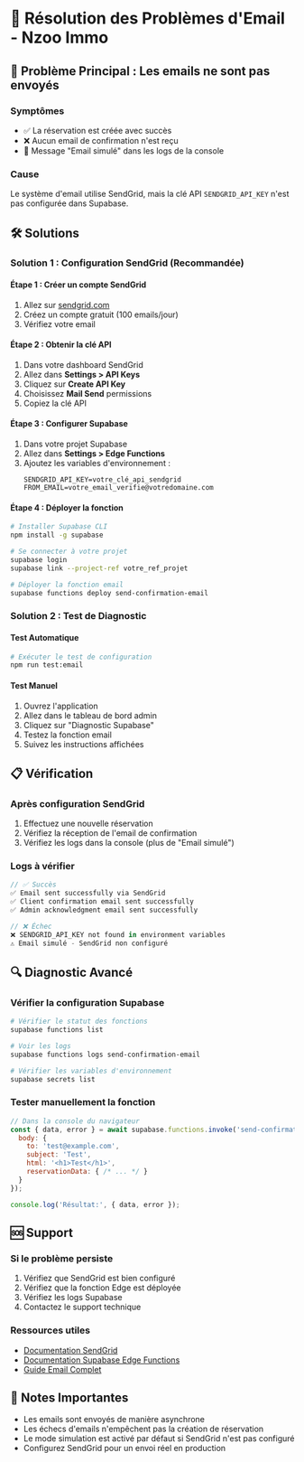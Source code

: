 # 🔧 Résolution des Problèmes d'Email - Nzoo Immo

## 🚨 Problème Principal : Les emails ne sont pas envoyés

### Symptômes
- ✅ La réservation est créée avec succès
- ❌ Aucun email de confirmation n'est reçu
- 📧 Message "Email simulé" dans les logs de la console

### Cause
Le système d'email utilise SendGrid, mais la clé API `SENDGRID_API_KEY` n'est pas configurée dans Supabase.

## 🛠️ Solutions

### Solution 1 : Configuration SendGrid (Recommandée)

#### Étape 1 : Créer un compte SendGrid
1. Allez sur [sendgrid.com](https://sendgrid.com)
2. Créez un compte gratuit (100 emails/jour)
3. Vérifiez votre email

#### Étape 2 : Obtenir la clé API
1. Dans votre dashboard SendGrid
2. Allez dans **Settings > API Keys**
3. Cliquez sur **Create API Key**
4. Choisissez **Mail Send** permissions
5. Copiez la clé API

#### Étape 3 : Configurer Supabase
1. Dans votre projet Supabase
2. Allez dans **Settings > Edge Functions**
3. Ajoutez les variables d'environnement :
   ```
   SENDGRID_API_KEY=votre_clé_api_sendgrid
   FROM_EMAIL=votre_email_verifie@votredomaine.com
   ```

#### Étape 4 : Déployer la fonction
```bash
# Installer Supabase CLI
npm install -g supabase

# Se connecter à votre projet
supabase login
supabase link --project-ref votre_ref_projet

# Déployer la fonction email
supabase functions deploy send-confirmation-email
```

### Solution 2 : Test de Diagnostic

#### Test Automatique
```bash
# Exécuter le test de configuration
npm run test:email
```

#### Test Manuel
1. Ouvrez l'application
2. Allez dans le tableau de bord admin
3. Cliquez sur "Diagnostic Supabase"
4. Testez la fonction email
5. Suivez les instructions affichées

## 📋 Vérification

### Après configuration SendGrid
1. Effectuez une nouvelle réservation
2. Vérifiez la réception de l'email de confirmation
3. Vérifiez les logs dans la console (plus de "Email simulé")

### Logs à vérifier
```javascript
// ✅ Succès
✅ Email sent successfully via SendGrid
✅ Client confirmation email sent successfully
✅ Admin acknowledgment email sent successfully

// ❌ Échec
❌ SENDGRID_API_KEY not found in environment variables
⚠️ Email simulé - SendGrid non configuré
```

## 🔍 Diagnostic Avancé

### Vérifier la configuration Supabase
```bash
# Vérifier le statut des fonctions
supabase functions list

# Voir les logs
supabase functions logs send-confirmation-email

# Vérifier les variables d'environnement
supabase secrets list
```

### Tester manuellement la fonction
```javascript
// Dans la console du navigateur
const { data, error } = await supabase.functions.invoke('send-confirmation-email', {
  body: {
    to: 'test@example.com',
    subject: 'Test',
    html: '<h1>Test</h1>',
    reservationData: { /* ... */ }
  }
});

console.log('Résultat:', { data, error });
```

## 🆘 Support

### Si le problème persiste
1. Vérifiez que SendGrid est bien configuré
2. Vérifiez que la fonction Edge est déployée
3. Vérifiez les logs Supabase
4. Contactez le support technique

### Ressources utiles
- [Documentation SendGrid](https://sendgrid.com/docs/)
- [Documentation Supabase Edge Functions](https://supabase.com/docs/guides/functions)
- [Guide Email Complet](EMAIL_SYSTEM_GUIDE.md)

## 📝 Notes Importantes

- Les emails sont envoyés de manière asynchrone
- Les échecs d'emails n'empêchent pas la création de réservation
- Le mode simulation est activé par défaut si SendGrid n'est pas configuré
- Configurez SendGrid pour un envoi réel en production

